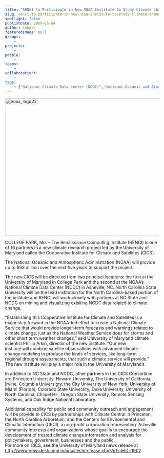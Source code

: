 ```yaml
---
title: "RENCI to Participate in New NOAA Institute to Study Climate Change"
slug: renci-to-participate-in-new-noaa-institute-to-study-climate-change
spotlight: false
publishDate: 2009-06-04
author: subers
featuredImage: null
groups:
    - 
projects:
    - 
people:
    - 
teams: 
    - 
collaborations:
    - 
tags:
    - ["National Climate Data Center (NCDC)","National Oceanic and Atmospheric Administration (NOAA)","North Carolina State University"]
---
```

<p><a href="https://www.renci.org/wp-content/uploads/2009/06/noaa_logo22.png"><img class="alignnone size-full wp-image-3728" title="noaa_logo22" src="https://www.renci.org/wp-content/uploads/2009/06/noaa_logo22.png" alt="noaa_logo22" width="630" height="450" /></a></p>

<p>COLLEGE PARK, Md. – The Renaissance Computing Institute (RENCI) is one of 16 partners in a new climate research project led by the University of Maryland called the Cooperative Institute for Climate and Satellites (CICS).<!--more--></p>

<p>The National Oceanic and Atmospheric Administration (NOAA) will provide up to $93 million over the next five years to support the project.</p>

<p>The new CICS will be directed from two principal locations: the first at the University of Maryland in College Park and the second at the NOAA’s National Climate Data Center (NCDC) in Asheville, NC. North Carolina State University will be the lead institution for the North Carolina-based portion of the institute and RENCI will work closely with partners at NC State and NCDC on mining and visualizing exisiting NCDC data related to climate change.</p>

<p>“Establishing this Cooperative Institute for Climate and Satellites is a<br />
 major step forward in the NOAA-led effort to create a National Climate<br />
 Service that would provide longer-term forecasts and warnings related to<br />
 climate change, just as the National Weather Service does for storms and<br />
 other short term weather changes,” said University of Maryland climate<br />
 scientist Phillip Arkin, director of the new institute. “Our new<br />
 institute will combine satellite observations with advanced climate<br />
 change modeling to produce the kinds of services, like long-term<br />
 regional drought assessments, that such a climate service will provide.”<br />
 The new institute will play a major role in the University of Maryland’s.</p>

<p>In addition to NC State and NCDC, other partners in the CICS Consortium are Princeton University, Howard University, The University of California, Irvine, Columbia Universigty, the City University of New York, University of Miami (Florida), Colorado State University, Duke University, University of North Carolina, Chapel Hill, Oregon State University, Remote Sensing Systems, and Oak Ridge National Laboratory.</p>

<p>Additional capability for public and community outreach and engagement will be provide to CICS by partnerships with Climate Central in Princeton, the North Carolina Arboretum, and the Centers for Environmental and Climatic Interaction (CECI), a non-profit corporation representing  Asheville community interests and organizations whose goal is to encourage the development of trusted climate change information and analysis for policymakers, government, businesses and the public. <br />
 For more on CICS, see the University of Maryland news release at <a href="http://www.newsdesk.umd.edu/scitech/release.cfm?ArticleID=1902">http://www.newsdesk.umd.edu/scitech/release.cfm?ArticleID=1902</a></p>

